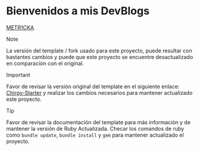 # Bienvenidos a mis DevBlogs

[METR1CKA](https://metr1cka.github.io "Home")


> [!NOTE]
> La versión del template / fork usado para este proyecto, puede resultar con bastantes cambios y puede que este proyecto se encuentre desactualizado en comparación con el original.

> [!IMPORTANT]
> Favor de revisar la versión original del template en el siguiente enlace: [Chirpy-Starter](https://github.com/cotes2020/chirpy-starter) y realizar los cambios necesarios para mantener actualizado este proyecto. 

> [!TIP]
> Favor de revisar la documentación del template para más información y de mantener la versión de Ruby Actualizada. Checar los comandos de ruby como `bundle update`, `bundle install` y `gem` para mantener actualizado el proyecto.

